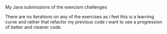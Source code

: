 My Java submissions of the exercism challenges

There are no iterations on any of the exercises as i feel this is a learning curve and rather that refactor
my previous code i want to see a progression of better and cleaner code.
